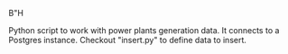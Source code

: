 B"H

Python script to work with power plants generation data.
It connects to a Postgres instance.
Checkout "insert.py" to define data to insert.

